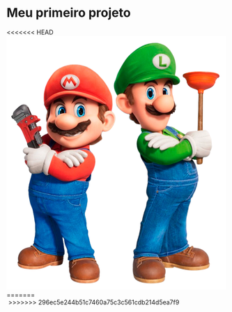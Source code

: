<h1>Meu primeiro projeto</h1>
<<<<<<< HEAD
<img src="./img/mario.webp" alt="logo-mario">
=======
<br>
<img src"https://github.com/DIEGOALEME/1-projeto/blob/main/mario.webp">
>>>>>>> 296ec5e244b51c7460a75c3c561cdb214d5ea7f9
